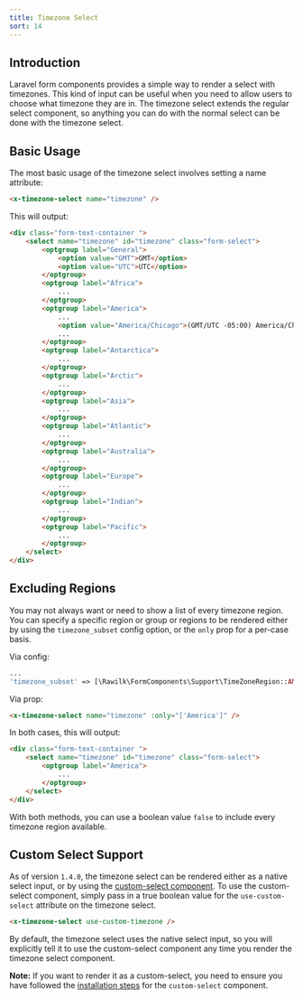 ```yaml
---
title: Timezone Select
sort: 14
---
```


## Introduction

Laravel form components provides a simple way to render a select with timezones. This kind of input can be useful when you need to allow users
to choose what timezone they are in. The timezone select extends the regular select component, so anything you can do with the normal select
can be done with the timezone select.

## Basic Usage

The most basic usage of the timezone select involves setting a name attribute:

```html
<x-timezone-select name="timezone" />
```

This will output:

```html
<div class="form-text-container ">
    <select name="timezone" id="timezone" class="form-select">
        <optgroup label="General">
            <option value="GMT">GMT</option>
            <option value="UTC">UTC</option>
        </optgroup>
        <optgroup label="Africa">
            ...
        </optgroup>
        <optgroup label="America">
            ...
            <option value="America/Chicago">(GMT/UTC -05:00) America/Chicago</option>
            ...
        </optgroup>
        <optgroup label="Antarctica">
            ...
        </optgroup>
        <optgroup label="Arctic">
            ...
        </optgroup>
        <optgroup label="Asia">
            ...
        </optgroup>
        <optgroup label="Atlantic">
            ...
        </optgroup>
        <optgroup label="Australia">
            ...
        </optgroup>
        <optgroup label="Europe">
            ...
        </optgroup>
        <optgroup label="Indian">
            ...
        </optgroup>
        <optgroup label="Pacific">
            ...
        </optgroup>
    </select>
</div>
```

## Excluding Regions

You may not always want or need to show a list of every timezone region. You can specify a specific region or group or regions to
be rendered either by using the `timezone_subset` config option, or the `only` prop for a per-case basis.

Via config:
```php
...
'timezone_subset' => [\Rawilk\FormComponents\Support\TimeZoneRegion::AMERICA],
```

Via prop:
```html
<x-timezone-select name="timezone" :only="['America']" />
```

In both cases, this will output:
```html
<div class="form-text-container ">
    <select name="timezone" id="timezone" class="form-select">
        <optgroup label="America">
            ...
        </optgroup>
    </select>
</div>
```

With both methods, you can use a boolean value `false` to include every timezone region available.

## Custom Select Support

As of version `1.4.0`, the timezone select can be rendered either as a native select input, or by using the
[custom-select component](/docs/laravel-form-components/v2/components/custom-select). To use the custom-select
component, simply pass in a true boolean value for the `use-custom-select` attribute on the timezone select.

```html
<x-timezone-select use-custom-timezone />
```

By default, the timezone select uses the native select input, so you will explicitly tell it to use
the custom-select component any time you render the timezone select component.

**Note:** If you want to render it as a custom-select, you need to ensure you have followed the
[installation steps](/docs/laravel-form-components/v2/components/custom-select#installation) for the `custom-select` component.
